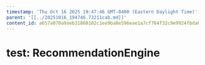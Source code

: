 ```yaml
---
timestamp: 'Thu Oct 16 2025 19:47:46 GMT-0400 (Eastern Daylight Time)'
parent: '[[../20251016_194746.73211cab.md]]'
content_id: a657a070a9aeb31860102c1ee9ba8e596eae1a7cf764f32c9e9924fbda676fc4
---
```


# test: RecommendationEngine
